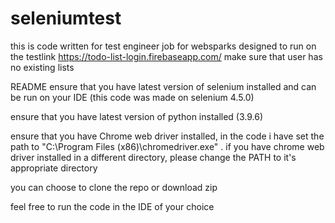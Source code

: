 # seleniumtest
this is code written for test engineer  job for websparks 
designed to run on the testlink https://todo-list-login.firebaseapp.com/ make sure that user has no existing lists

README
ensure that you have latest version of selenium installed and can be run on your IDE (this code was made on selenium 4.5.0)

ensure that you have latest version of python installed (3.9.6)

ensure that you have Chrome web driver installed, in the code i have set the path to "C:\Program Files (x86)\chromedriver.exe" . if you have chrome web driver installed in a different directory, please change the PATH to it's appropriate directory

you can choose to clone the repo or download zip 

feel free to run the code in the IDE of your choice
